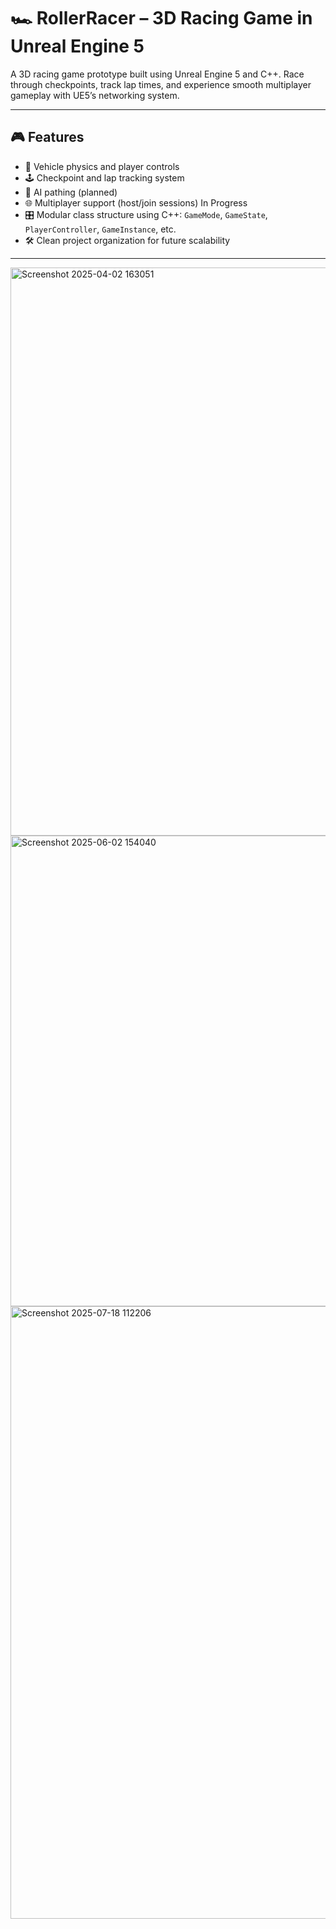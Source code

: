 # 🏎️ RollerRacer – 3D Racing Game in Unreal Engine 5

A 3D racing game prototype built using Unreal Engine 5 and C++. Race through checkpoints, track lap times, and experience smooth multiplayer gameplay with UE5’s networking system.

---

## 🎮 Features

- 🚗 Vehicle physics and player controls
- 🕹️ Checkpoint and lap tracking system
- 🧠 AI pathing (planned)
- 🌐 Multiplayer support (host/join sessions) In Progress
- 🎛️ Modular class structure using C++: `GameMode`, `GameState`, `PlayerController`, `GameInstance`, etc.
- 🛠️ Clean project organization for future scalability

---

<img width="1204" height="909" alt="Screenshot 2025-04-02 163051" src="https://github.com/user-attachments/assets/19681bca-172a-46f4-9f31-2f1e86637db7" />
<img width="2000" height="753" alt="Screenshot 2025-06-02 154040" src="https://github.com/user-attachments/assets/21aded47-8827-47c4-b706-0f8405d7cf30" />
<img width="1779" height="980" alt="Screenshot 2025-07-18 112206" src="https://github.com/user-attachments/assets/9982e098-157e-42ee-9a3f-cebc8563cd2f" />
